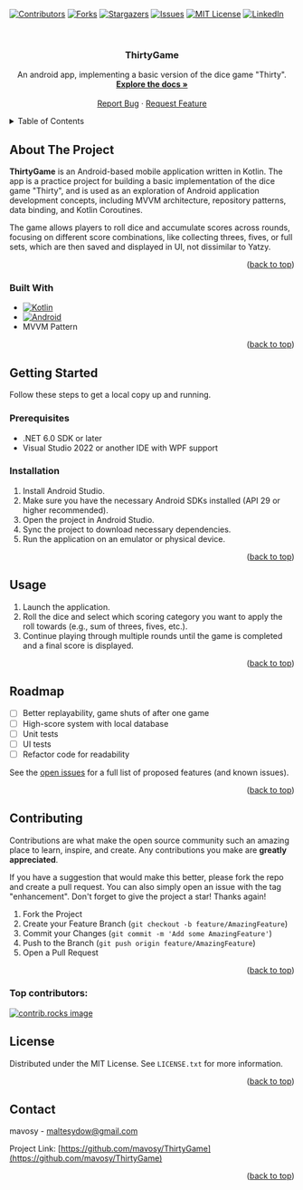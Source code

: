 <a id="readme-top"></a>

<!-- PROJECT SHIELDS -->
[![Contributors][contributors-shield]][contributors-url]
[![Forks][forks-shield]][forks-url]
[![Stargazers][stars-shield]][stars-url]
[![Issues][issues-shield]][issues-url]
[![MIT License][license-shield]][license-url]
[![LinkedIn][linkedin-shield]][linkedin-url]

<!-- PROJECT LOGO -->
<br />
<div align="center">
<!--  <a href="https://github.com/mavosy/ThirtyGame">
    <img src="images/logo.png" alt="Logo" width="80" height="80">
  </a> -->

<h3 align="center">ThirtyGame</h3>

  <p align="center">
    An android app, implementing a basic version of the dice game "Thirty".
    <br />
    <a href="https://github.com/mavosy/ThirtyGame"><strong>Explore the docs »</strong></a>
    <br />
    <br />
    <a href="https://github.com/mavosy/ThirtyGame/issues/new?labels=bug&template=bug-report---.md">Report Bug</a>
    ·
    <a href="https://github.com/mavosy/ThirtyGame/issues/new?labels=enhancement&template=feature-request---.md">Request Feature</a>
  </p>
</div>



<!-- TABLE OF CONTENTS -->
<details>
  <summary>Table of Contents</summary>
  <ol>
    <li>
      <a href="#about-the-project">About The Project</a>
      <ul>
        <li><a href="#built-with">Built With</a></li>
      </ul>
    </li>
    <li>
      <a href="#getting-started">Getting Started</a>
      <ul>
        <li><a href="#prerequisites">Prerequisites</a></li>
        <li><a href="#installation">Installation</a></li>
      </ul>
    </li>
    <li><a href="#usage">Usage</a></li>
    <li><a href="#roadmap">Roadmap</a></li>
    <li><a href="#license">License</a></li>
    <li><a href="#contact">Contact</a></li>
  </ol>
</details>



<!-- ABOUT THE PROJECT -->
## About The Project

<!-- [![Product Name Screen Shot][product-screenshot]](https://example.com) -->

**ThirtyGame** is an Android-based mobile application written in Kotlin. The app is a practice project for building a basic implementation of the dice game "Thirty", 
and is used as an exploration of Android application development concepts, including MVVM architecture, repository patterns, data binding, 
and Kotlin Coroutines.

The game allows players to roll dice and accumulate scores across rounds, focusing on different score combinations, like collecting threes, fives, or full sets,
which are then saved and displayed in UI, not dissimilar to Yatzy.

<p align="right">(<a href="#readme-top">back to top</a>)</p>



### Built With

* [![Kotlin][kotlin-shield]][kotlin-url]
* [![Android][android-shield]][android-url]
* MVVM Pattern

<p align="right">(<a href="#readme-top">back to top</a>)</p>



<!-- GETTING STARTED -->
## Getting Started

Follow these steps to get a local copy up and running.

### Prerequisites

- .NET 6.0 SDK or later
- Visual Studio 2022 or another IDE with WPF support

### Installation

1. Install Android Studio.
2. Make sure you have the necessary Android SDKs installed (API 29 or higher recommended).
3. Open the project in Android Studio.
4. Sync the project to download necessary dependencies.
5. Run the application on an emulator or physical device.

<p align="right">(<a href="#readme-top">back to top</a>)</p>

<!-- USAGE EXAMPLES -->
## Usage

1. Launch the application.
2. Roll the dice and select which scoring category you want to apply the roll towards (e.g., sum of threes, fives, etc.).
3. Continue playing through multiple rounds until the game is completed and a final score is displayed.

<p align="right">(<a href="#readme-top">back to top</a>)</p>



<!-- ROADMAP -->
## Roadmap

- [ ] Better replayability, game shuts of after one game
- [ ] High-score system with local database
- [ ] Unit tests
- [ ] UI tests
- [ ] Refactor code for readability

See the [open issues](https://github.com/mavosy/ThirtyGame/issues) for a full list of proposed features (and known issues).

<p align="right">(<a href="#readme-top">back to top</a>)</p>



<!-- CONTRIBUTING -->
## Contributing

Contributions are what make the open source community such an amazing place to learn, inspire, and create. Any contributions you make are **greatly appreciated**.

If you have a suggestion that would make this better, please fork the repo and create a pull request. You can also simply open an issue with the tag "enhancement".
Don't forget to give the project a star! Thanks again!

1. Fork the Project
2. Create your Feature Branch (`git checkout -b feature/AmazingFeature`)
3. Commit your Changes (`git commit -m 'Add some AmazingFeature'`)
4. Push to the Branch (`git push origin feature/AmazingFeature`)
5. Open a Pull Request

<p align="right">(<a href="#readme-top">back to top</a>)</p>

### Top contributors:

<a href="https://github.com/mavosy/ThirtyGame/graphs/contributors">
  <img src="https://contrib.rocks/image?repo=mavosy/ThirtyGame" alt="contrib.rocks image" />
</a>



<!-- LICENSE -->
## License

Distributed under the MIT License. See `LICENSE.txt` for more information.

<p align="right">(<a href="#readme-top">back to top</a>)</p>



<!-- CONTACT -->
## Contact

mavosy - maltesydow@gmail.com

Project Link: [https://github.com/mavosy/ThirtyGame](https://github.com/mavosy/ThirtyGame)

<p align="right">(<a href="#readme-top">back to top</a>)</p>


<!-- MARKDOWN LINKS & IMAGES -->
<!-- https://www.markdownguide.org/basic-syntax/#reference-style-links -->
[contributors-shield]: https://img.shields.io/github/contributors/mavosy/ThirtyGame.svg?style=for-the-badge
[contributors-url]: https://github.com/mavosy/ThirtyGame/graphs/contributors
[forks-shield]: https://img.shields.io/github/forks/mavosy/ThirtyGame.svg?style=for-the-badge
[forks-url]: https://github.com/mavosy/ThirtyGame/network/members
[stars-shield]: https://img.shields.io/github/stars/mavosy/ThirtyGame.svg?style=for-the-badge
[stars-url]: https://github.com/mavosy/ThirtyGame/stargazers
[issues-shield]: https://img.shields.io/github/issues/mavosy/ThirtyGame.svg?style=for-the-badge
[issues-url]: https://github.com/mavosy/ThirtyGame/issues
[license-shield]: https://img.shields.io/github/license/mavosy/ThirtyGame.svg?style=for-the-badge
[license-url]: https://github.com/mavosy/ThirtyGame/blob/master/LICENSE.txt
[linkedin-shield]: https://img.shields.io/badge/-LinkedIn-black.svg?style=for-the-badge&logo=linkedin&colorB=555
[linkedin-url]: https://linkedin.com/in/malte-von-sydow
[product-screenshot]: images/screenshot.png
[kotlin-shield]: https://img.shields.io/badge/Kotlin-%237F52FF.svg?logo=kotlin&logoColor=white
[kotlin-url]: https://kotlinlang.org/docs/home.html
[android-shield]: https://img.shields.io/badge/Android-3DDC84?logo=android&logoColor=white
[android-url]: https://developer.android.com/
